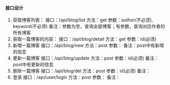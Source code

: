 #### 接口设计
1. 获取博客列表：
  接口：/api/blog/list
  方法：get
  参数：author(不必须), keyword(不必须)
  备注：参数为空，查询全部博客；有参数，查询对应作者的所有博客
2. 获取一篇博客的内容：
  接口：/api/blog/detail
  方法：get
  参数：id(必须)
3. 新增一篇博客
  接口：/api/blog/new
  方法：post
  参数：
  备注：post中有新增的信息
4. 更新一篇博客
  接口：/api/blog/update
  方法：post
  参数：id(必须)
  备注：post中有更新的信息
5. 删除一篇博客
  接口：/api/blog/del
  方法：post
  参数：id(必须)
  备注：
6. 登录
  接口：/api/user/login
  方法：post
  参数：
  备注：


